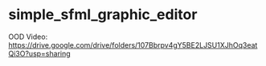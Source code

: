 # simple_sfml_graphic_editor
OOD
Video: https://drive.google.com/drive/folders/107Bbrpv4gY5BE2LJSU1XJhOq3eatQi3O?usp=sharing
